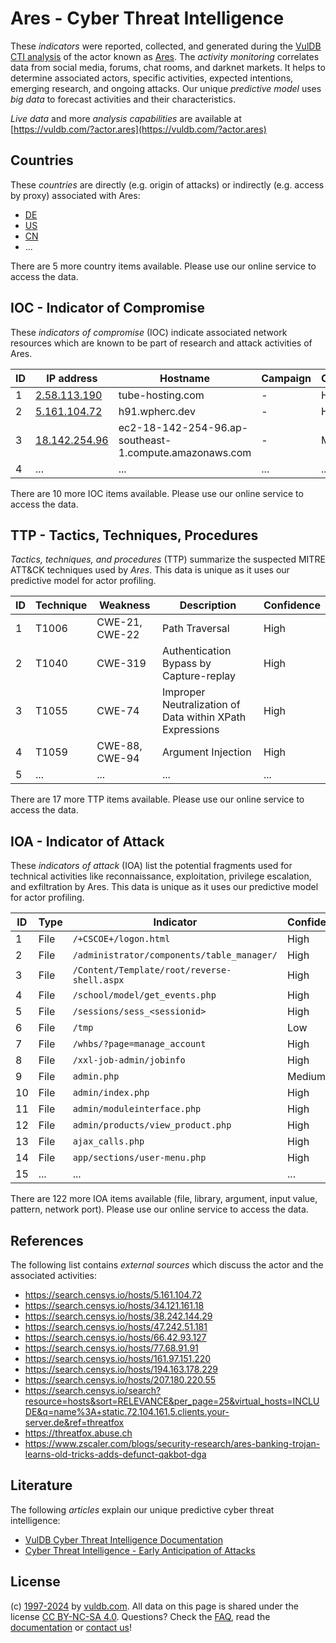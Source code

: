 # Ares - Cyber Threat Intelligence

These _indicators_ were reported, collected, and generated during the [VulDB CTI analysis](https://vuldb.com/?kb.cti) of the actor known as [Ares](https://vuldb.com/?actor.ares). The _activity monitoring_ correlates data from social media, forums, chat rooms, and darknet markets. It helps to determine associated actors, specific activities, expected intentions, emerging research, and ongoing attacks. Our unique _predictive model_ uses _big data_ to forecast activities and their characteristics.

_Live data_ and more _analysis capabilities_ are available at [https://vuldb.com/?actor.ares](https://vuldb.com/?actor.ares)

## Countries

These _countries_ are directly (e.g. origin of attacks) or indirectly (e.g. access by proxy) associated with Ares:

* [DE](https://vuldb.com/?country.de)
* [US](https://vuldb.com/?country.us)
* [CN](https://vuldb.com/?country.cn)
* ...

There are 5 more country items available. Please use our online service to access the data.

## IOC - Indicator of Compromise

These _indicators of compromise_ (IOC) indicate associated network resources which are known to be part of research and attack activities of Ares.

ID | IP address | Hostname | Campaign | Confidence
-- | ---------- | -------- | -------- | ----------
1 | [2.58.113.190](https://vuldb.com/?ip.2.58.113.190) | tube-hosting.com | - | High
2 | [5.161.104.72](https://vuldb.com/?ip.5.161.104.72) | h91.wpherc.dev | - | High
3 | [18.142.254.96](https://vuldb.com/?ip.18.142.254.96) | ec2-18-142-254-96.ap-southeast-1.compute.amazonaws.com | - | Medium
4 | ... | ... | ... | ...

There are 10 more IOC items available. Please use our online service to access the data.

## TTP - Tactics, Techniques, Procedures

_Tactics, techniques, and procedures_ (TTP) summarize the suspected MITRE ATT&CK techniques used by _Ares_. This data is unique as it uses our predictive model for actor profiling.

ID | Technique | Weakness | Description | Confidence
-- | --------- | -------- | ----------- | ----------
1 | T1006 | CWE-21, CWE-22 | Path Traversal | High
2 | T1040 | CWE-319 | Authentication Bypass by Capture-replay | High
3 | T1055 | CWE-74 | Improper Neutralization of Data within XPath Expressions | High
4 | T1059 | CWE-88, CWE-94 | Argument Injection | High
5 | ... | ... | ... | ...

There are 17 more TTP items available. Please use our online service to access the data.

## IOA - Indicator of Attack

These _indicators of attack_ (IOA) list the potential fragments used for technical activities like reconnaissance, exploitation, privilege escalation, and exfiltration by Ares. This data is unique as it uses our predictive model for actor profiling.

ID | Type | Indicator | Confidence
-- | ---- | --------- | ----------
1 | File | `/+CSCOE+/logon.html` | High
2 | File | `/administrator/components/table_manager/` | High
3 | File | `/Content/Template/root/reverse-shell.aspx` | High
4 | File | `/school/model/get_events.php` | High
5 | File | `/sessions/sess_<sessionid>` | High
6 | File | `/tmp` | Low
7 | File | `/whbs/?page=manage_account` | High
8 | File | `/xxl-job-admin/jobinfo` | High
9 | File | `admin.php` | Medium
10 | File | `admin/index.php` | High
11 | File | `admin/moduleinterface.php` | High
12 | File | `admin/products/view_product.php` | High
13 | File | `ajax_calls.php` | High
14 | File | `app/sections/user-menu.php` | High
15 | ... | ... | ...

There are 122 more IOA items available (file, library, argument, input value, pattern, network port). Please use our online service to access the data.

## References

The following list contains _external sources_ which discuss the actor and the associated activities:

* https://search.censys.io/hosts/5.161.104.72
* https://search.censys.io/hosts/34.121.161.18
* https://search.censys.io/hosts/38.242.144.29
* https://search.censys.io/hosts/47.242.51.181
* https://search.censys.io/hosts/66.42.93.127
* https://search.censys.io/hosts/77.68.91.91
* https://search.censys.io/hosts/161.97.151.220
* https://search.censys.io/hosts/194.163.178.229
* https://search.censys.io/hosts/207.180.220.55
* https://search.censys.io/search?resource=hosts&sort=RELEVANCE&per_page=25&virtual_hosts=INCLUDE&q=name%3A+static.72.104.161.5.clients.your-server.de&ref=threatfox
* https://threatfox.abuse.ch
* https://www.zscaler.com/blogs/security-research/ares-banking-trojan-learns-old-tricks-adds-defunct-qakbot-dga

## Literature

The following _articles_ explain our unique predictive cyber threat intelligence:

* [VulDB Cyber Threat Intelligence Documentation](https://vuldb.com/?kb.cti)
* [Cyber Threat Intelligence - Early Anticipation of Attacks](https://www.scip.ch/en/?labs.20201022)

## License

(c) [1997-2024](https://vuldb.com/?kb.changelog) by [vuldb.com](https://vuldb.com/?kb.about). All data on this page is shared under the license [CC BY-NC-SA 4.0](https://creativecommons.org/licenses/by-nc-sa/4.0/). Questions? Check the [FAQ](https://vuldb.com/?kb.faq), read the [documentation](https://vuldb.com/?kb) or [contact us](https://vuldb.com/?contact)!

